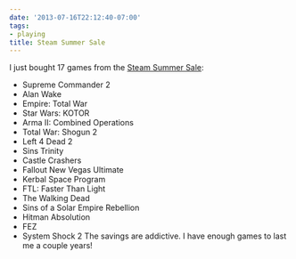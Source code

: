 ```yaml
---
date: '2013-07-16T22:12:40-07:00'
tags:
- playing
title: Steam Summer Sale
---
```


I just bought 17 games from the [Steam Summer Sale](https://steampowered.com):

- Supreme Commander 2
- Alan Wake
- Empire: Total War
- Star Wars: KOTOR
- Arma II: Combined Operations
- Total War: Shogun 2
- Left 4 Dead 2
- Sins Trinity
- Castle Crashers
- Fallout New Vegas Ultimate
- Kerbal Space Program
- FTL: Faster Than Light
- The Walking Dead
- Sins of a Solar Empire Rebellion
- Hitman Absolution
- FEZ
- System Shock 2 The savings are addictive. I have enough games to last me a couple years!
